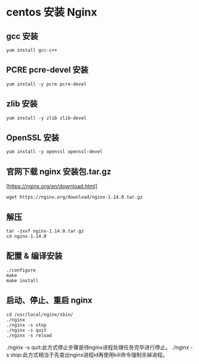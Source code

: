 # centos 安装 Nginx

## gcc 安装
```
yum install gcc-c++
```

## PCRE pcre-devel 安装
```
yum install -y pcre pcre-devel
```

## zlib 安装
```
yum install -y zlib zlib-devel
```

## OpenSSL 安装
```
yum install -y openssl openssl-devel
```

## 官网下载 nginx 安装包.tar.gz
[https://nginx.org/en/download.html]
```
wget https://nginx.org/download/nginx-1.14.0.tar.gz
```

## 解压 
```
tar -zxvf nginx-1.14.0.tar.gz
cd nginx-1.14.0
```

## 配置 & 编译安装
```
./configure
make
make install
```

## 启动、停止、重启 nginx
```
cd /usr/local/nginx/sbin/
./nginx 
./nginx -s stop
./nginx -s quit
./nginx -s reload
```
./nginx -s quit:此方式停止步骤是待nginx进程处理任务完毕进行停止。
./nginx -s stop:此方式相当于先查出nginx进程id再使用kill命令强制杀掉进程。
